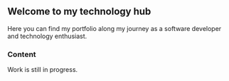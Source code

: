 ## Welcome to my technology hub
Here you can find my portfolio along my journey as a software developer and technology enthusiast.

### Content
Work is still in progress.
